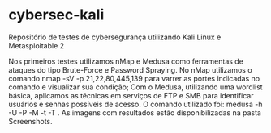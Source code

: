 # cybersec-kali
Repositório de testes de cybersegurança utilizando Kali Linux e Metasploitable 2

Nos primeiros testes utilizamos nMap e Medusa como ferramentas de ataques do tipo Brute-Force e Password Spraying.
No nMap utilizamos o comando nmap -sV -p 21,22,80,445,139 <ip> para varrer as portes indicadas no comando e visualizar sua condição;
Com o Medusa, utilizando uma wordlist básica, aplicamos as técnicas em serviços de FTP e SMB para identificar usuários e senhas possíveis de acesso. O comando utilizado foi: medusa -h <ip> -U <file-users> -P <file-passwords> -M <protocol> -t <threads> -T <time>.
As imagens com resultados estão disponibilizadas na pasta Screenshots. 
